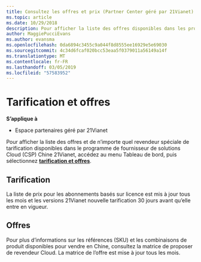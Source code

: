 ```yaml
---
title: Consultez les offres et prix (Partner Center géré par 21Vianet)
ms.topic: article
ms.date: 10/29/2018
description: Pour afficher la liste des offres disponibles dans les programmes de fournisseur de solutions Cloud, ainsi que de revendeur tarification, accédez au menu Tableau de bord et sélectionnez la tarification et offres.
author: MaggiePucciEvans
ms.author: evansma
ms.openlocfilehash: 0da6894c3455c9a044f8d8555ee16929e5e69030
ms.sourcegitcommit: 4c34d6fcaf020bcc53eaa5f0379011a56149a14f
ms.translationtype: MT
ms.contentlocale: fr-FR
ms.lasthandoff: 03/05/2019
ms.locfileid: "57583952"
---
```

# <a name="pricing-and-offers"></a>Tarification et offres

**S’applique à**

-   Espace partenaires géré par 21Vianet

Pour afficher la liste des offres et de n’importe quel revendeur spéciale de tarification disponibles dans le programme de fournisseur de solutions Cloud (CSP) Chine 21Vianet, accédez au menu Tableau de bord, puis sélectionnez [ **tarification et offres**](https://partner.partnercenter.microsoftonline.cn/pcv/sales).


## <a name="pricing"></a>Tarification


La liste de prix pour les abonnements basés sur licence est mis à jour tous les mois et les versions 21Vianet nouvelle tarification 30 jours avant qu’elle entre en vigueur.


## <a name="offers"></a>Offres


Pour plus d’informations sur les références (SKU) et les combinaisons de produit disponibles pour vendre en Chine, consultez la matrice de proposer de revendeur Cloud. La matrice de l’offre est mise à jour tous les mois.

 

 




